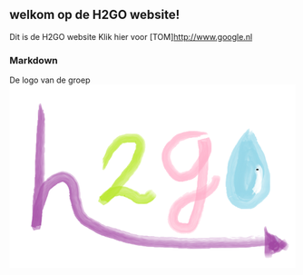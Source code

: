 ## welkom op de H2GO website!

Dit is de H2GO website 
Klik hier voor [TOM]http://www.google.nl
### Markdown

De logo van de groep
![Image](H@GO.png)
```

